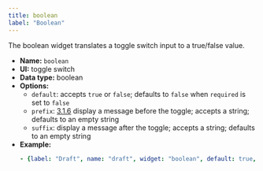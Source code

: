 ```yaml
---
title: boolean
label: "Boolean"
---
```


The boolean widget translates a toggle switch input to a true/false value.

- **Name:** `boolean`
- **UI:** toggle switch
- **Data type:** boolean
- **Options:**
  - `default`: accepts `true` or `false`; defaults to `false` when `required` is set to `false`
  - `prefix`: <a href="https://github.com/decaporg/decap-cms/releases/tag/decap-cms%403.1.6" class="version-tag">3.1.6</a> display a message before the toggle; accepts a string; defaults to an empty string
  - `suffix`: display a message after the toggle; accepts a string; defaults to an empty string
- **Example:**
    ```yaml
    - {label: "Draft", name: "draft", widget: "boolean", default: true, prefix: "OFF", suffix: "ON"}
    ```
